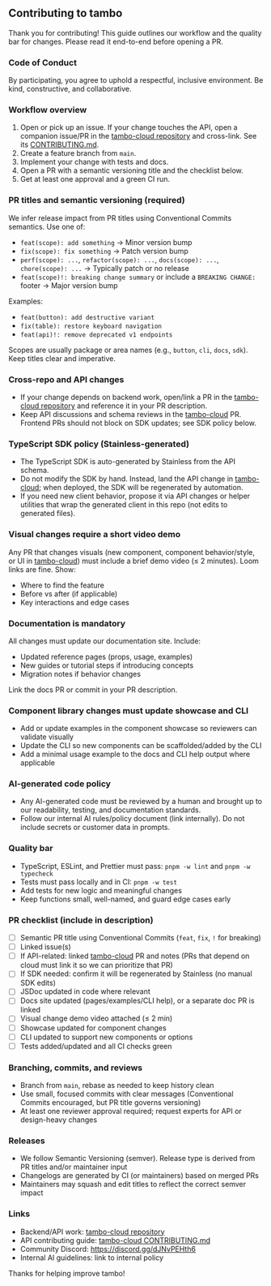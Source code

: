 ## Contributing to tambo

Thank you for contributing! This guide outlines our workflow and the quality bar for changes. Please read it end-to-end before opening a PR.

### Code of Conduct

By participating, you agree to uphold a respectful, inclusive environment. Be kind, constructive, and collaborative.

### Workflow overview

1. Open or pick up an issue. If your change touches the API, open a companion issue/PR in the [tambo-cloud repository](https://github.com/tambo-ai/tambo-cloud) and cross-link. See its [CONTRIBUTING.md](https://github.com/tambo-ai/tambo-cloud/blob/main/CONTRIBUTING.md).
2. Create a feature branch from `main`.
3. Implement your change with tests and docs.
4. Open a PR with a semantic versioning title and the checklist below.
5. Get at least one approval and a green CI run.

### PR titles and semantic versioning (required)

We infer release impact from PR titles using Conventional Commits semantics. Use one of:

- `feat(scope): add something` → Minor version bump
- `fix(scope): fix something` → Patch version bump
- `perf(scope): ...`, `refactor(scope): ...`, `docs(scope): ...`, `chore(scope): ...` → Typically patch or no release
- `feat(scope)!: breaking change summary` or include a `BREAKING CHANGE:` footer → Major version bump

Examples:

- `feat(button): add destructive variant`
- `fix(table): restore keyboard navigation`
- `feat(api)!: remove deprecated v1 endpoints`

Scopes are usually package or area names (e.g., `button`, `cli`, `docs`, `sdk`). Keep titles clear and imperative.

### Cross-repo and API changes

- If your change depends on backend work, open/link a PR in the [tambo-cloud repository](https://github.com/tambo-ai/tambo-cloud) and reference it in your PR description.
- Keep API discussions and schema reviews in the [tambo-cloud](https://github.com/tambo-ai/tambo-cloud) PR. Frontend PRs should not block on SDK updates; see SDK policy below.

### TypeScript SDK policy (Stainless-generated)

- The TypeScript SDK is auto-generated by Stainless from the API schema.
- Do not modify the SDK by hand. Instead, land the API change in [tambo-cloud](https://github.com/tambo-ai/tambo-cloud); when deployed, the SDK will be regenerated by automation.
- If you need new client behavior, propose it via API changes or helper utilities that wrap the generated client in this repo (not edits to generated files).

### Visual changes require a short video demo

Any PR that changes visuals (new component, component behavior/style, or UI in [tambo-cloud](https://github.com/tambo-ai/tambo-cloud)) must include a brief demo video (≤ 2 minutes). Loom links are fine. Show:

- Where to find the feature
- Before vs after (if applicable)
- Key interactions and edge cases

### Documentation is mandatory

All changes must update our documentation site. Include:

- Updated reference pages (props, usage, examples)
- New guides or tutorial steps if introducing concepts
- Migration notes if behavior changes

Link the docs PR or commit in your PR description.

### Component library changes must update showcase and CLI

- Add or update examples in the component showcase so reviewers can validate visually
- Update the CLI so new components can be scaffolded/added by the CLI
- Add a minimal usage example to the docs and CLI help output where applicable

### AI-generated code policy

- Any AI-generated code must be reviewed by a human and brought up to our readability, testing, and documentation standards.
- Follow our internal AI rules/policy document (link internally). Do not include secrets or customer data in prompts.

### Quality bar

- TypeScript, ESLint, and Prettier must pass: `pnpm -w lint` and `pnpm -w typecheck`
- Tests must pass locally and in CI: `pnpm -w test`
- Add tests for new logic and meaningful changes
- Keep functions small, well-named, and guard edge cases early

### PR checklist (include in description)

- [ ] Semantic PR title using Conventional Commits (`feat`, `fix`, `!` for breaking)
- [ ] Linked issue(s)
- [ ] If API-related: linked [tambo-cloud](https://github.com/tambo-ai/tambo-cloud) PR and notes (PRs that depend on cloud must link it so we can prioritize that PR)
- [ ] If SDK needed: confirm it will be regenerated by Stainless (no manual SDK edits)
- [ ] JSDoc updated in code where relevant
- [ ] Docs site updated (pages/examples/CLI help), or a separate doc PR is linked
- [ ] Visual change demo video attached (≤ 2 min)
- [ ] Showcase updated for component changes
- [ ] CLI updated to support new components or options
- [ ] Tests added/updated and all CI checks green

### Branching, commits, and reviews

- Branch from `main`, rebase as needed to keep history clean
- Use small, focused commits with clear messages (Conventional Commits encouraged, but PR title governs versioning)
- At least one reviewer approval required; request experts for API or design-heavy changes

### Releases

- We follow Semantic Versioning (semver). Release type is derived from PR titles and/or maintainer input
- Changelogs are generated by CI (or maintainers) based on merged PRs
- Maintainers may squash and edit titles to reflect the correct semver impact

### Links

- Backend/API work: [tambo-cloud repository](https://github.com/tambo-ai/tambo-cloud)
- API contributing guide: [tambo-cloud CONTRIBUTING.md](https://github.com/tambo-ai/tambo-cloud/blob/main/CONTRIBUTING.md)
- Community Discord: https://discord.gg/dJNvPEHth6
- Internal AI guidelines: link to internal policy

Thanks for helping improve tambo!
